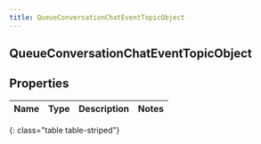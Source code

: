 ```yaml
---
title: QueueConversationChatEventTopicObject
---
```

## QueueConversationChatEventTopicObject

## Properties

|Name | Type | Description | Notes|
|------------ | ------------- | ------------- | -------------|
{: class="table table-striped"}


